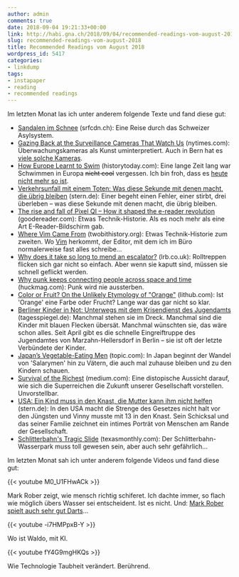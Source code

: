 ```yaml
---
author: admin
comments: true
date: 2018-09-04 19:21:33+00:00
link: http://habi.gna.ch/2018/09/04/recommended-readings-vom-august-2018/
slug: recommended-readings-vom-august-2018
title: Recommended Readings vom August 2018
wordpress_id: 5417
categories:
- linkdump
tags:
- instapaper
- reading
- recommended readings
---
```


Im letzten Monat las ich unter anderem folgende Texte und fand diese gut:

* [Sandalen im Schnee](https://www.srfcdn.ch/srf-data/data/2014/asyl/) (srfcdn.ch): Eine Reise durch das Schweizer Asylsystem.
* [Gazing Back at the Surveillance Cameras That Watch Us](https://www.nytimes.com/2018/08/13/lens/surveillance-camera-photography.html) (nytimes.com): Überwachungskameras als Kunst uminterpretiert. Auch in Bern hat es [viele solche Kameras](https://cctv.masspirates.org/?lat=46.95&lon=7.44&zoom=13).
* [How Europe Learnt to Swim](https://www.historytoday.com/eric-chaline/how-europe-learnt-swim) (historytoday.com): Eine lange Zeit lang war Schwimmen in Europa <del>nicht cool</del> vergessen. Ich bin froh, dass es [heute nicht mehr so ist](https://www.instagram.com/p/BnLsbnohPmQ/).
* [Verkehrsunfall mit einem Toten: Was diese Sekunde mit denen macht, die übrig bleiben](https://www.stern.de/panorama/gesellschaft/verkehrsunfall-mit-einem-toten--was-diese-sekunde-mit-denen-macht--die-uebrig-bleiben-8187668.html) (stern.de): Einer begeht einen Fehler, einer stirbt, drei überleben – was diese Sekunde mit denen macht, die übrig bleiben.
* [The rise and fall of Pixel QI – How it shaped the e-reader revolution](https://goodereader.com/blog/electronic-readers/the-rise-and-fall-of-pixel-qi-how-it-shaped-the-e-reader-revolution) (goodereader.com): Etwas Technik-Historie. Als es noch mehr als eine Art E-Reader-Bildschirm gab.
* [Where Vim Came From](https://twobithistory.org/2018/08/05/where-vim-came-from.html) (twobithistory.org): Etwas Technik-Historie zum zweiten. Wo [Vim](https://de.wikipedia.org/wiki/Vim) herkommt, der Editor, mit dem ich im Büro normalerweise fast alles schreibe...
* [Why does it take so long to mend an escalator?](https://www.lrb.co.uk/v24/n05/peter-campbell/why-does-it-take-so-long-to-mend-an-escalator) (lrb.co.uk): Rolltreppen flicken sich gar nicht so einfach. Aber wenn sie kaputt sind, müssen sie schnell geflickt werden.
* [Why punk keeps connecting people across space and time](https://www.huckmag.com/art-and-culture/punk-then-and-now-cbgb-godlis-east-la-teens/) (huckmag.com): Punk wird nie aussterben.
* [Color or Fruit? On the Unlikely Etymology of "Orange"](https://lithub.com/color-or-fruit-on-the-unlikely-etymology-of-orange/) (lithub.com): Ist 'Orange' eine Farbe oder Frucht? Lange war das gar nicht so klar.
* [Berliner Kinder in Not: Unterwegs mit dem Krisendienst des Jugendamts](https://www.tagesspiegel.de/berlin/berliner-kinder-in-not-unterwegs-mit-dem-krisendienst-des-jugendamts/22852826.html) (tagesspiegel.de): Manchmal stehen sie im Dreck. Manchmal sind die Kinder mit blauen Flecken übersät. Manchmal wünschten sie, das wäre schon alles. Seit April gibt es die schnelle Eingreiftruppe des Jugendamtes von Marzahn-Hellersdorf in Berlin – sie ist oft der letzte Verbündete der Kinder.
* [Japan’s Vegetable-Eating Men](https://www.topic.com/japan-s-vegetable-eating-men) (topic.com): In Japan beginnt der Wandel von 'Salarymen' hin zu Vätern, die auch mal zuhause bleiben und zu den Kindern schauen.
* [Survival of the Richest](https://medium.com/s/futurehuman/survival-of-the-richest-9ef6cddd0cc1) (medium.com): Eine distopische Aussicht darauf, wie sich die Superreichen die Zukunft unserer Gesellschaft vorstellen. Unvorstellbar.
* [USA: Ein Kind muss in den Knast, die Mutter kann ihm nicht helfen](https://www.stern.de/panorama/weltgeschehen/usa--ein-kind-muss-in-den-knast--die-mutter-kann-ihm-nicht-helfen-8167232.html) (stern.de): In den USA macht die Strenge des Gesetzes nicht halt vor den Jüngsten und Vinny musste mit 13 in den Knast. Sein Schicksal und das seiner Familie zeichnet ein intimes Porträt von Menschen am Rande der Gesellschaft.
* [Schlitterbahn's Tragic Slide](https://www.texasmonthly.com/news/jeff-henry-verruckt-schlitterbahns-tragic-slide/) (texasmonthly.com): Der Schlitterbahn-Wasserpark muss toll gewesen sein, aber auch sehr gefährlich...

Im letzten Monat sah ich unter anderem folgende Videos und fand diese gut:

{{< youtube M0_U1FHwACk >}}

Mark Rober zeigt, wie mensch richtig schiferet. Ich dachte immer, so flach wie möglich übers Wasser sei entscheident. Ist es nicht. Und: [Mark Rober spielt auch sehr gut Darts](https://youtu.be/MHTizZ_XcUM)...

{{< youtube -i7HMPpxB-Y >}}

Wo ist Waldo, mit KI.

{{< youtube fY4G9mgHKQs >}}

Wie Technologie Taubheit verändert. Berührend.
